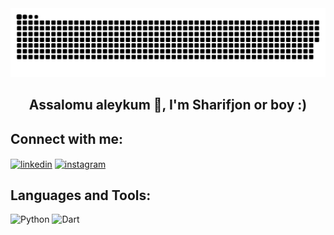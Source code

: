 <div>
  <img src="https://github.com/omadli/omadli/raw/master/output/github-contribution-grid-snake.svg" alt="snake"></center>
</div>

<h2 align="center">Assalomu aleykum 👋, I'm Sharifjon or boy :)</h2>


## Connect with me:
<p align="left">
  <a href="https://linkedin.com/in/your-profile" target="blank"><img align="center" src="https://img.icons8.com/color/48/000000/linkedin.png" alt="linkedin" /></a>
  <a href="https://instagram.com/your-profile" target="blank"><img align="center" src="https://img.icons8.com/color/48/000000/instagram-new.png" alt="instagram" /></a>
  
</p>

## Languages and Tools:
<p align="left">
  <img src="https://img.icons8.com/color/48/000000/python.png" alt="Python" />
  <img src="http://95.130.227.117:81\Pictures\\76828761-dae2-4a29-9177-4e67dd200407images-removebg-preview.png" alt="Dart" />
</p>

